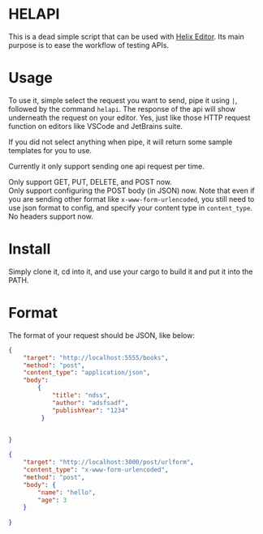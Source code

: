 # HELAPI
This is a dead simple script that can be used with [Helix Editor](https://github.com/helix-editor/helix).
Its main purpose is to ease the workflow of testing APIs.

# Usage
To use it, simple select the request you want to send, pipe it using `|`, followed by the 
command `helapi`. The response of the api will show underneath the request on your editor.
Yes, just like those HTTP request function on editors like VSCode and JetBrains suite.

If you did not select anything when pipe, it will return some sample templates for you to use.

Currently it only support sending one api request per time.

Only support GET, PUT, DELETE, and POST now.  
Only support configuring the POST body (in JSON) now. Note that even if you are 
sending other format like `x-www-form-urlencoded`, you still need to use json format 
to config, and specify your content type in `content_type`.  
No headers support now.  

# Install
Simply clone it, cd into it, and use your cargo to build it and put it into the PATH.

# Format
The format of your request should be JSON, like below:

```json
{
	"target": "http://localhost:5555/books",
	"method": "post",
	"content_type": "application/json",
	"body": 
		{
		    "title": "ndss",
			"author": "adsfsadf",
			"publishYear": "1234"
		 }

	
}

{
	"target": "http://localhost:3000/post/urlform",
	"content_type": "x-www-form-urlencoded",
	"method": "post",
	"body": {
		"name": "hello",
		"age": 3
	}
		
}
```
